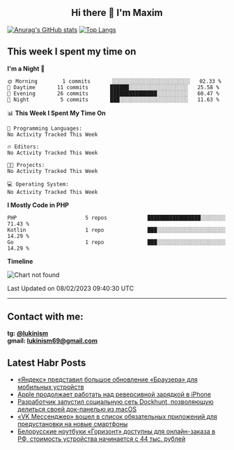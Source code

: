 ## <div style="text-align: center;"> Hi there 👋 I'm Maxim</div>

[![Anurag's GitHub stats](https://github-readme-stats.vercel.app/api?username=lukinism)](https://github.com/anuraghazra/github-readme-stats) [![Top Langs](https://github-readme-stats.vercel.app/api/top-langs/?username=lukinism)](https://github.com/anuraghazra/github-readme-stats)

## This week I spent my time on
<!--START_SECTION:waka-->
**I'm a Night 🦉** 

```text
🌞 Morning        1 commits       ░░░░░░░░░░░░░░░░░░░░░░░░░   02.33 % 
🌆 Daytime       11 commits       ██████░░░░░░░░░░░░░░░░░░░   25.58 % 
🌃 Evening       26 commits       ███████████████░░░░░░░░░░   60.47 % 
🌙 Night          5 commits       ███░░░░░░░░░░░░░░░░░░░░░░   11.63 % 

```


📊 **This Week I Spent My Time On** 

```text
💬 Programming Languages: 
No Activity Tracked This Week

🔥 Editors: 
No Activity Tracked This Week

🐱‍💻 Projects: 
No Activity Tracked This Week

💻 Operating System: 
No Activity Tracked This Week

```

**I Mostly Code in PHP** 

```text
PHP                      5 repos             █████████████████░░░░░░░░   71.43 % 
Kotlin                   1 repo              ███░░░░░░░░░░░░░░░░░░░░░░   14.29 % 
Go                       1 repo              ███░░░░░░░░░░░░░░░░░░░░░░   14.29 % 

```


**Timeline**

![Chart not found](https://raw.githubusercontent.com/lukinism/lukinism/main/charts/bar_graph.png) 


 Last Updated on 08/02/2023 09:40:30 UTC
<!--END_SECTION:waka-->
___
## Contact with me:
**tg: [@lukinism](https://t.me/lukinism)  
gmail: lukinism69@gmail.com**

## Latest Habr Posts
<!-- BLOG-POST-LIST:START -->
- [«Яндекс» представил большое обновление «Браузера» для мобильных устройств](https://habr.com/ru/post/715502/)
- [Apple продолжает работать над реверсивной зарядкой в iPhone](https://habr.com/ru/post/715418/)
- [Разработчик запустил социальную сеть Dockhunt, позволяющую делиться своей док-панелью из macOS](https://habr.com/ru/post/715396/)
- [«VK Мессенджер» вошел в список обязательных приложений для предустановки на новые смартфоны](https://habr.com/ru/post/715372/)
- [Белорусские ноутбуки «Горизонт» доступны для онлайн-заказа в РФ, стоимость устройства начинается с 44 тыс. рублей](https://habr.com/ru/post/715360/)
<!-- BLOG-POST-LIST:END -->
